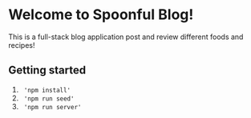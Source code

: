 # Welcome to Spoonful Blog! 

This is a full-stack blog application post and review different foods and recipes! 

## Getting started 

1. <code> 'npm install' </code>
2. <code> 'npm run seed' </code>
3. <code> 'npm run server' </code>

